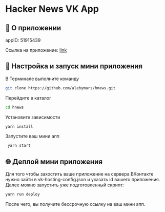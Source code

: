 # Hacker News VK App

## 📱 О приложении

appID: 51915439

Ссылка на приложение: [link](https://vk.com/app51915439)

## 🚀 Настройка и запуск мини приложения

В Терминале выполните команду

```sh
git clone https://github.com/alebymars/hnews.git
```

Перейдите в каталог

```sh
cd hnews
```

Установите зависимости

```sh
yarn install
```

Запустите ваш мини апп

```sh
 yarn start
```

## 🌐 Деплой мини приложения

Для того чтобы захостить ваше приложение на сервера ВКонтакте нужно зайти в vk-hosting-config.json и указать id вашего приложения. Далее можно запустить уже подготовленный скрипт:

```sh
yarn run deploy
```

После чего, вы получите бессрочную ссылку на ваш мини апп.
